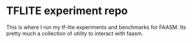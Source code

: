 # TFLITE experiment repo

This is where I run my tf-lite experiments and benchmarks for FAASM. Its pretty much a collection of utility to interact with faasm.
